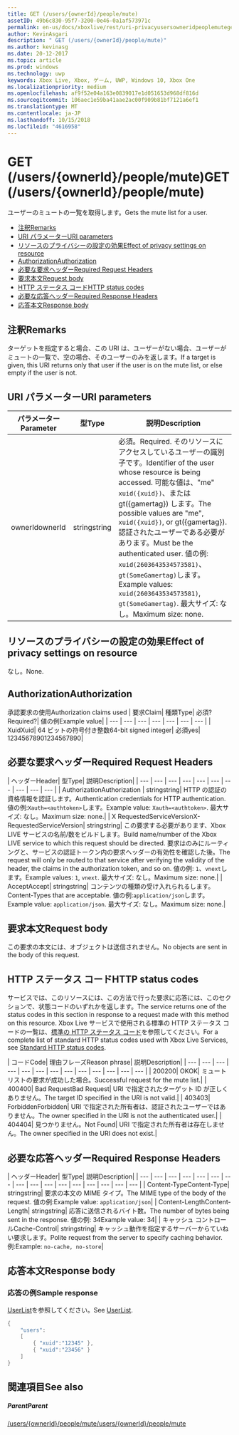```yaml
---
title: GET (/users/{ownerId}/people/mute)
assetID: 49b6c830-95f7-3200-0e46-0a1af573971c
permalink: en-us/docs/xboxlive/rest/uri-privacyusersowneridpeoplemuteget.html
author: KevinAsgari
description: " GET (/users/{ownerId}/people/mute)"
ms.author: kevinasg
ms.date: 20-12-2017
ms.topic: article
ms.prod: windows
ms.technology: uwp
keywords: Xbox Live, Xbox, ゲーム, UWP, Windows 10, Xbox One
ms.localizationpriority: medium
ms.openlocfilehash: af9f52e04a163e0839017e1d051653d968df816d
ms.sourcegitcommit: 106aec1e59ba41aae2ac00f909b81bf7121a6ef1
ms.translationtype: MT
ms.contentlocale: ja-JP
ms.lasthandoff: 10/15/2018
ms.locfileid: "4616958"
---
```

# <a name="get-usersowneridpeoplemute"></a><span data-ttu-id="8bc99-104">GET (/users/{ownerId}/people/mute)</span><span class="sxs-lookup"><span data-stu-id="8bc99-104">GET (/users/{ownerId}/people/mute)</span></span>
<span data-ttu-id="8bc99-105">ユーザーのミュートの一覧を取得します。</span><span class="sxs-lookup"><span data-stu-id="8bc99-105">Gets the mute list for a user.</span></span>

  * [<span data-ttu-id="8bc99-106">注釈</span><span class="sxs-lookup"><span data-stu-id="8bc99-106">Remarks</span></span>](#ID4EQ)
  * [<span data-ttu-id="8bc99-107">URI パラメーター</span><span class="sxs-lookup"><span data-stu-id="8bc99-107">URI parameters</span></span>](#ID4EZ)
  * [<span data-ttu-id="8bc99-108">リソースのプライバシーの設定の効果</span><span class="sxs-lookup"><span data-stu-id="8bc99-108">Effect of privacy settings on resource</span></span>](#ID4EEB)
  * [<span data-ttu-id="8bc99-109">Authorization</span><span class="sxs-lookup"><span data-stu-id="8bc99-109">Authorization</span></span>](#ID4ENB)
  * [<span data-ttu-id="8bc99-110">必要な要求ヘッダー</span><span class="sxs-lookup"><span data-stu-id="8bc99-110">Required Request Headers</span></span>](#ID4ESC)
  * [<span data-ttu-id="8bc99-111">要求本文</span><span class="sxs-lookup"><span data-stu-id="8bc99-111">Request body</span></span>](#ID4EPE)
  * [<span data-ttu-id="8bc99-112">HTTP ステータス コード</span><span class="sxs-lookup"><span data-stu-id="8bc99-112">HTTP status codes</span></span>](#ID4E1E)
  * [<span data-ttu-id="8bc99-113">必要な応答ヘッダー</span><span class="sxs-lookup"><span data-stu-id="8bc99-113">Required Response Headers</span></span>](#ID4E3G)
  * [<span data-ttu-id="8bc99-114">応答本文</span><span class="sxs-lookup"><span data-stu-id="8bc99-114">Response body</span></span>](#ID4ETAAC)

<a id="ID4EQ"></a>


## <a name="remarks"></a><span data-ttu-id="8bc99-115">注釈</span><span class="sxs-lookup"><span data-stu-id="8bc99-115">Remarks</span></span>

<span data-ttu-id="8bc99-116">ターゲットを指定すると場合、この URI は、ユーザーがない場合、ユーザーがミュートの一覧で、空の場合、そのユーザーのみを返します。</span><span class="sxs-lookup"><span data-stu-id="8bc99-116">If a target is given, this URI returns only that user if the user is on the mute list, or else empty if the user is not.</span></span>

<a id="ID4EZ"></a>


## <a name="uri-parameters"></a><span data-ttu-id="8bc99-117">URI パラメーター</span><span class="sxs-lookup"><span data-stu-id="8bc99-117">URI parameters</span></span>

| <span data-ttu-id="8bc99-118">パラメーター</span><span class="sxs-lookup"><span data-stu-id="8bc99-118">Parameter</span></span>| <span data-ttu-id="8bc99-119">型</span><span class="sxs-lookup"><span data-stu-id="8bc99-119">Type</span></span>| <span data-ttu-id="8bc99-120">説明</span><span class="sxs-lookup"><span data-stu-id="8bc99-120">Description</span></span>|
| --- | --- | --- |
| <span data-ttu-id="8bc99-121">ownerId</span><span class="sxs-lookup"><span data-stu-id="8bc99-121">ownerId</span></span>| <span data-ttu-id="8bc99-122">string</span><span class="sxs-lookup"><span data-stu-id="8bc99-122">string</span></span>| <span data-ttu-id="8bc99-123">必須。</span><span class="sxs-lookup"><span data-stu-id="8bc99-123">Required.</span></span> <span data-ttu-id="8bc99-124">そのリソースにアクセスしているユーザーの識別子です。</span><span class="sxs-lookup"><span data-stu-id="8bc99-124">Identifier of the user whose resource is being accessed.</span></span> <span data-ttu-id="8bc99-125">可能な値は、"me" <code>xuid({xuid})</code>、または gt({gamertag}) します。</span><span class="sxs-lookup"><span data-stu-id="8bc99-125">The possible values are "me", <code>xuid({xuid})</code>, or gt({gamertag}).</span></span> <span data-ttu-id="8bc99-126">認証されたユーザーである必要があります。</span><span class="sxs-lookup"><span data-stu-id="8bc99-126">Must be the authenticated user.</span></span> <span data-ttu-id="8bc99-127">値の例: <code>xuid(2603643534573581)</code>、<code>gt(SomeGamertag)</code>します。</span><span class="sxs-lookup"><span data-stu-id="8bc99-127">Example values: <code>xuid(2603643534573581)</code>, <code>gt(SomeGamertag)</code>.</span></span> <span data-ttu-id="8bc99-128">最大サイズ: なし。</span><span class="sxs-lookup"><span data-stu-id="8bc99-128">Maximum size: none.</span></span> |

<a id="ID4EEB"></a>


## <a name="effect-of-privacy-settings-on-resource"></a><span data-ttu-id="8bc99-129">リソースのプライバシーの設定の効果</span><span class="sxs-lookup"><span data-stu-id="8bc99-129">Effect of privacy settings on resource</span></span>

<span data-ttu-id="8bc99-130">なし。</span><span class="sxs-lookup"><span data-stu-id="8bc99-130">None.</span></span>

<a id="ID4ENB"></a>


## <a name="authorization"></a><span data-ttu-id="8bc99-131">Authorization</span><span class="sxs-lookup"><span data-stu-id="8bc99-131">Authorization</span></span>

<span data-ttu-id="8bc99-132">承認要求の使用</span><span class="sxs-lookup"><span data-stu-id="8bc99-132">Authorization claims used</span></span> | <span data-ttu-id="8bc99-133">要求</span><span class="sxs-lookup"><span data-stu-id="8bc99-133">Claim</span></span>| <span data-ttu-id="8bc99-134">種類</span><span class="sxs-lookup"><span data-stu-id="8bc99-134">Type</span></span>| <span data-ttu-id="8bc99-135">必須?</span><span class="sxs-lookup"><span data-stu-id="8bc99-135">Required?</span></span>| <span data-ttu-id="8bc99-136">値の例</span><span class="sxs-lookup"><span data-stu-id="8bc99-136">Example value</span></span>|
| --- | --- | --- | --- | --- | --- | --- |
| <span data-ttu-id="8bc99-137">Xuid</span><span class="sxs-lookup"><span data-stu-id="8bc99-137">Xuid</span></span>| <span data-ttu-id="8bc99-138">64 ビットの符号付き整数</span><span class="sxs-lookup"><span data-stu-id="8bc99-138">64-bit signed integer</span></span>| <span data-ttu-id="8bc99-139">必須</span><span class="sxs-lookup"><span data-stu-id="8bc99-139">yes</span></span>| <span data-ttu-id="8bc99-140">1234567890</span><span class="sxs-lookup"><span data-stu-id="8bc99-140">1234567890</span></span>|

<a id="ID4ESC"></a>


## <a name="required-request-headers"></a><span data-ttu-id="8bc99-141">必要な要求ヘッダー</span><span class="sxs-lookup"><span data-stu-id="8bc99-141">Required Request Headers</span></span>

| <span data-ttu-id="8bc99-142">ヘッダー</span><span class="sxs-lookup"><span data-stu-id="8bc99-142">Header</span></span>| <span data-ttu-id="8bc99-143">型</span><span class="sxs-lookup"><span data-stu-id="8bc99-143">Type</span></span>| <span data-ttu-id="8bc99-144">説明</span><span class="sxs-lookup"><span data-stu-id="8bc99-144">Description</span></span>|
| --- | --- | --- | --- | --- | --- | --- | --- | --- | --- |
| <span data-ttu-id="8bc99-145">Authorization</span><span class="sxs-lookup"><span data-stu-id="8bc99-145">Authorization</span></span> | <span data-ttu-id="8bc99-146">string</span><span class="sxs-lookup"><span data-stu-id="8bc99-146">string</span></span>| <span data-ttu-id="8bc99-147">HTTP の認証の資格情報を認証します。</span><span class="sxs-lookup"><span data-stu-id="8bc99-147">Authentication credentials for HTTP authentication.</span></span> <span data-ttu-id="8bc99-148">値の例:<code>Xauth=&lt;authtoken></code>します。</span><span class="sxs-lookup"><span data-stu-id="8bc99-148">Example value: <code>Xauth=&lt;authtoken></code>.</span></span> <span data-ttu-id="8bc99-149">最大サイズ: なし。</span><span class="sxs-lookup"><span data-stu-id="8bc99-149">Maximum size: none.</span></span>|
| <span data-ttu-id="8bc99-150">X RequestedServiceVersion</span><span class="sxs-lookup"><span data-stu-id="8bc99-150">X-RequestedServiceVersion</span></span>| <span data-ttu-id="8bc99-151">string</span><span class="sxs-lookup"><span data-stu-id="8bc99-151">string</span></span>| <span data-ttu-id="8bc99-152">この要求する必要があります、Xbox LIVE サービスの名前/数をビルドします。</span><span class="sxs-lookup"><span data-stu-id="8bc99-152">Build name/number of the Xbox LIVE service to which this request should be directed.</span></span> <span data-ttu-id="8bc99-153">要求はのみにルーティングと、サービスの認証トークン内の要求ヘッダーの有効性を確認した後。</span><span class="sxs-lookup"><span data-stu-id="8bc99-153">The request will only be routed to that service after verifying the validity of the header, the claims in the authorization token, and so on.</span></span> <span data-ttu-id="8bc99-154">値の例: <code>1</code>、<code>vnext</code>します。</span><span class="sxs-lookup"><span data-stu-id="8bc99-154">Example values: <code>1</code>, <code>vnext</code>.</span></span> <span data-ttu-id="8bc99-155">最大サイズ: なし。</span><span class="sxs-lookup"><span data-stu-id="8bc99-155">Maximum size: none.</span></span>|
| <span data-ttu-id="8bc99-156">Accept</span><span class="sxs-lookup"><span data-stu-id="8bc99-156">Accept</span></span>| <span data-ttu-id="8bc99-157">string</span><span class="sxs-lookup"><span data-stu-id="8bc99-157">string</span></span>| <span data-ttu-id="8bc99-158">コンテンツの種類の受け入れられるします。</span><span class="sxs-lookup"><span data-stu-id="8bc99-158">Content-Types that are acceptable.</span></span> <span data-ttu-id="8bc99-159">値の例:<code>application/json</code>します。</span><span class="sxs-lookup"><span data-stu-id="8bc99-159">Example value: <code>application/json</code>.</span></span> <span data-ttu-id="8bc99-160">最大サイズ: なし。</span><span class="sxs-lookup"><span data-stu-id="8bc99-160">Maximum size: none.</span></span>|

<a id="ID4EPE"></a>


## <a name="request-body"></a><span data-ttu-id="8bc99-161">要求本文</span><span class="sxs-lookup"><span data-stu-id="8bc99-161">Request body</span></span>

<span data-ttu-id="8bc99-162">この要求の本文には、オブジェクトは送信されません。</span><span class="sxs-lookup"><span data-stu-id="8bc99-162">No objects are sent in the body of this request.</span></span>

<a id="ID4E1E"></a>


## <a name="http-status-codes"></a><span data-ttu-id="8bc99-163">HTTP ステータス コード</span><span class="sxs-lookup"><span data-stu-id="8bc99-163">HTTP status codes</span></span>

<span data-ttu-id="8bc99-164">サービスでは、このリソースには、この方法で行った要求に応答には、このセクションで、状態コードのいずれかを返します。</span><span class="sxs-lookup"><span data-stu-id="8bc99-164">The service returns one of the status codes in this section in response to a request made with this method on this resource.</span></span> <span data-ttu-id="8bc99-165">Xbox Live サービスで使用される標準の HTTP ステータス コードの一覧は、[標準の HTTP ステータス コード](../../additional/httpstatuscodes.md)を参照してください。</span><span class="sxs-lookup"><span data-stu-id="8bc99-165">For a complete list of standard HTTP status codes used with Xbox Live Services, see [Standard HTTP status codes](../../additional/httpstatuscodes.md).</span></span>

| <span data-ttu-id="8bc99-166">コード</span><span class="sxs-lookup"><span data-stu-id="8bc99-166">Code</span></span>| <span data-ttu-id="8bc99-167">理由フレーズ</span><span class="sxs-lookup"><span data-stu-id="8bc99-167">Reason phrase</span></span>| <span data-ttu-id="8bc99-168">説明</span><span class="sxs-lookup"><span data-stu-id="8bc99-168">Description</span></span>|
| --- | --- | --- | --- | --- | --- | --- | --- | --- | --- | --- | --- | --- |
| <span data-ttu-id="8bc99-169">200</span><span class="sxs-lookup"><span data-stu-id="8bc99-169">200</span></span>| <span data-ttu-id="8bc99-170">OK</span><span class="sxs-lookup"><span data-stu-id="8bc99-170">OK</span></span>| <span data-ttu-id="8bc99-171">ミュート リストの要求が成功した場合。</span><span class="sxs-lookup"><span data-stu-id="8bc99-171">Successful request for the mute list.</span></span>|
| <span data-ttu-id="8bc99-172">400</span><span class="sxs-lookup"><span data-stu-id="8bc99-172">400</span></span>| <span data-ttu-id="8bc99-173">Bad Request</span><span class="sxs-lookup"><span data-stu-id="8bc99-173">Bad Request</span></span>| <span data-ttu-id="8bc99-174">URI で指定されたターゲット ID が正しくありません。</span><span class="sxs-lookup"><span data-stu-id="8bc99-174">The target ID specified in the URI is not valid.</span></span>|
| <span data-ttu-id="8bc99-175">403</span><span class="sxs-lookup"><span data-stu-id="8bc99-175">403</span></span>| <span data-ttu-id="8bc99-176">Forbidden</span><span class="sxs-lookup"><span data-stu-id="8bc99-176">Forbidden</span></span>| <span data-ttu-id="8bc99-177">URI で指定された所有者は、認証されたユーザーではありません。</span><span class="sxs-lookup"><span data-stu-id="8bc99-177">The owner specified in the URI is not the authenticated user.</span></span>|
| <span data-ttu-id="8bc99-178">404</span><span class="sxs-lookup"><span data-stu-id="8bc99-178">404</span></span>| <span data-ttu-id="8bc99-179">見つかりません。</span><span class="sxs-lookup"><span data-stu-id="8bc99-179">Not Found</span></span>| <span data-ttu-id="8bc99-180">URI で指定された所有者は存在しません。</span><span class="sxs-lookup"><span data-stu-id="8bc99-180">The owner specified in the URI does not exist.</span></span>|

<a id="ID4E3G"></a>


## <a name="required-response-headers"></a><span data-ttu-id="8bc99-181">必要な応答ヘッダー</span><span class="sxs-lookup"><span data-stu-id="8bc99-181">Required Response Headers</span></span>

| <span data-ttu-id="8bc99-182">ヘッダー</span><span class="sxs-lookup"><span data-stu-id="8bc99-182">Header</span></span>| <span data-ttu-id="8bc99-183">型</span><span class="sxs-lookup"><span data-stu-id="8bc99-183">Type</span></span>| <span data-ttu-id="8bc99-184">説明</span><span class="sxs-lookup"><span data-stu-id="8bc99-184">Description</span></span>|
| --- | --- | --- | --- | --- | --- | --- | --- | --- | --- | --- | --- | --- | --- | --- | --- |
| <span data-ttu-id="8bc99-185">Content-Type</span><span class="sxs-lookup"><span data-stu-id="8bc99-185">Content-Type</span></span>| <span data-ttu-id="8bc99-186">string</span><span class="sxs-lookup"><span data-stu-id="8bc99-186">string</span></span>| <span data-ttu-id="8bc99-187">要求の本文の MIME タイプ。</span><span class="sxs-lookup"><span data-stu-id="8bc99-187">The MIME type of the body of the request.</span></span> <span data-ttu-id="8bc99-188">値の例:</span><span class="sxs-lookup"><span data-stu-id="8bc99-188">Example value:</span></span> <code>application/json</code>|
| <span data-ttu-id="8bc99-189">Content-Length</span><span class="sxs-lookup"><span data-stu-id="8bc99-189">Content-Length</span></span>| <span data-ttu-id="8bc99-190">string</span><span class="sxs-lookup"><span data-stu-id="8bc99-190">string</span></span>| <span data-ttu-id="8bc99-191">応答に送信されるバイト数。</span><span class="sxs-lookup"><span data-stu-id="8bc99-191">The number of bytes being sent in the response.</span></span> <span data-ttu-id="8bc99-192">値の例: 34</span><span class="sxs-lookup"><span data-stu-id="8bc99-192">Example value: 34</span></span>|
| <span data-ttu-id="8bc99-193">キャッシュ コントロール</span><span class="sxs-lookup"><span data-stu-id="8bc99-193">Cache-Control</span></span>| <span data-ttu-id="8bc99-194">string</span><span class="sxs-lookup"><span data-stu-id="8bc99-194">string</span></span>| <span data-ttu-id="8bc99-195">キャッシュ動作を指定するサーバーからていねい要求します。</span><span class="sxs-lookup"><span data-stu-id="8bc99-195">Polite request from the server to specify caching behavior.</span></span> <span data-ttu-id="8bc99-196">例:</span><span class="sxs-lookup"><span data-stu-id="8bc99-196">Example:</span></span> <code>no-cache, no-store</code>|

<a id="ID4ETAAC"></a>


## <a name="response-body"></a><span data-ttu-id="8bc99-197">応答本文</span><span class="sxs-lookup"><span data-stu-id="8bc99-197">Response body</span></span>

<a id="ID4EZAAC"></a>


### <a name="sample-response"></a><span data-ttu-id="8bc99-198">応答の例</span><span class="sxs-lookup"><span data-stu-id="8bc99-198">Sample response</span></span>

<span data-ttu-id="8bc99-199">[UserList](../../json/json-userlist.md)を参照してください。</span><span class="sxs-lookup"><span data-stu-id="8bc99-199">See [UserList](../../json/json-userlist.md).</span></span>


```cpp
{
    "users":
    [
        { "xuid":"12345" },
        { "xuid":"23456" }
    ]
}

```


<a id="ID4EJBAC"></a>


## <a name="see-also"></a><span data-ttu-id="8bc99-200">関連項目</span><span class="sxs-lookup"><span data-stu-id="8bc99-200">See also</span></span>

<a id="ID4ELBAC"></a>


##### <a name="parent"></a><span data-ttu-id="8bc99-201">Parent</span><span class="sxs-lookup"><span data-stu-id="8bc99-201">Parent</span></span>

[<span data-ttu-id="8bc99-202">/users/{ownerId}/people/mute</span><span class="sxs-lookup"><span data-stu-id="8bc99-202">/users/{ownerId}/people/mute</span></span>](uri-privacyusersowneridpeoplemute.md)
